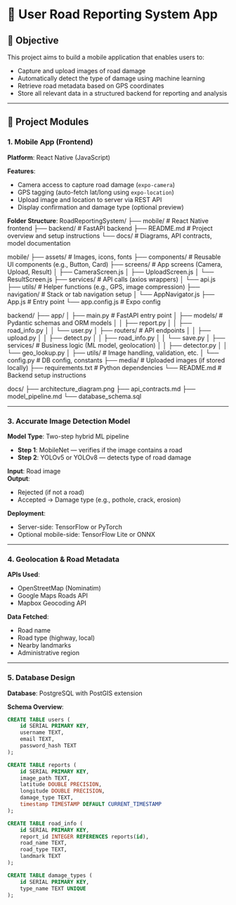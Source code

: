 # 📱 User Road Reporting System App

## 🎯 Objective

This project aims to build a mobile application that enables users to:
- Capture and upload images of road damage
- Automatically detect the type of damage using machine learning
- Retrieve road metadata based on GPS coordinates
- Store all relevant data in a structured backend for reporting and analysis

---

## 🧱 Project Modules

### 1. Mobile App (Frontend)

**Platform**: React Native (JavaScript)

**Features**:
- Camera access to capture road damage (`expo-camera`)
- GPS tagging (auto-fetch lat/long using `expo-location`)
- Upload image and location to server via REST API
- Display confirmation and damage type (optional preview)

**Folder Structure**:
RoadReportingSystem/
├── mobile/           # React Native frontend
├── backend/          # FastAPI backend
├── README.md         # Project overview and setup instructions
└── docs/             # Diagrams, API contracts, model documentation


mobile/
├── assets/                   # Images, icons, fonts
├── components/               # Reusable UI components (e.g., Button, Card)
├── screens/                  # App screens (Camera, Upload, Result)
│   ├── CameraScreen.js
│   ├── UploadScreen.js
│   └── ResultScreen.js
├── services/                 # API calls (axios wrappers)
│   └── api.js
├── utils/                    # Helper functions (e.g., GPS, image compression)
├── navigation/               # Stack or tab navigation setup
│   └── AppNavigator.js
├── App.js                    # Entry point
└── app.config.js             # Expo config


backend/
├── app/
│   ├── main.py               # FastAPI entry point
│   ├── models/               # Pydantic schemas and ORM models
│   │   ├── report.py
│   │   ├── road_info.py
│   │   └── user.py
│   ├── routers/              # API endpoints
│   │   ├── upload.py
│   │   ├── detect.py
│   │   ├── road_info.py
│   │   └── save.py
│   ├── services/             # Business logic (ML model, geolocation)
│   │   ├── detector.py
│   │   └── geo_lookup.py
│   ├── utils/                # Image handling, validation, etc.
│   └── config.py             # DB config, constants
├── media/                    # Uploaded images (if stored locally)
├── requirements.txt          # Python dependencies
└── README.md                 # Backend setup instructions


docs/
├── architecture_diagram.png
├── api_contracts.md
├── model_pipeline.md
└── database_schema.sql



---

### 3. Accurate Image Detection Model

**Model Type**: Two-step hybrid ML pipeline
- **Step 1**: MobileNet — verifies if the image contains a road
- **Step 2**: YOLOv5 or YOLOv8 — detects type of road damage

**Input**: Road image  
**Output**:  
- Rejected (if not a road)  
- Accepted → Damage type (e.g., pothole, crack, erosion)

**Deployment**:
- Server-side: TensorFlow or PyTorch
- Optional mobile-side: TensorFlow Lite or ONNX

---

### 4. Geolocation & Road Metadata

**APIs Used**:
- OpenStreetMap (Nominatim)
- Google Maps Roads API
- Mapbox Geocoding API

**Data Fetched**:
- Road name
- Road type (highway, local)
- Nearby landmarks
- Administrative region

---

### 5. Database Design

**Database**: PostgreSQL with PostGIS extension

**Schema Overview**:
```sql
CREATE TABLE users (
    id SERIAL PRIMARY KEY,
    username TEXT,
    email TEXT,
    password_hash TEXT
);

CREATE TABLE reports (
    id SERIAL PRIMARY KEY,
    image_path TEXT,
    latitude DOUBLE PRECISION,
    longitude DOUBLE PRECISION,
    damage_type TEXT,
    timestamp TIMESTAMP DEFAULT CURRENT_TIMESTAMP
);

CREATE TABLE road_info (
    id SERIAL PRIMARY KEY,
    report_id INTEGER REFERENCES reports(id),
    road_name TEXT,
    road_type TEXT,
    landmark TEXT
);

CREATE TABLE damage_types (
    id SERIAL PRIMARY KEY,
    type_name TEXT UNIQUE
);
